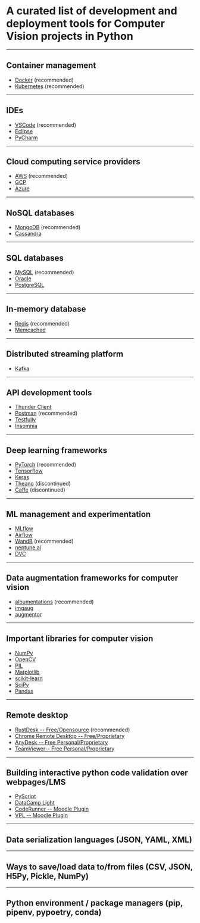 # A curated list of development and deployment tools for Computer Vision projects in Python
---
## Container management
- [Docker](https://www.docker.com) (recommended)
- [Kubernetes](https://kubernetes.io) (recommended)
---
## IDEs
- [VSCode](https://code.visualstudio.com) (recommended)
- [Eclipse](https://www.eclipse.org)
- [PyCharm](https://www.jetbrains.com/pycharm/)
---
## Cloud computing service providers
- [AWS](https://aws.amazon.com) (recommended)
- [GCP](https://cloud.google.com)
- [Azure](https://azure.microsoft.com/)
---
## NoSQL databases
- [MongoDB](https://www.mongodb.com) (recommended)
- [Cassandra](https://cassandra.apache.org/)
---
## SQL databases
- [MySQL](https://www.mysql.com) (recommended)
- [Oracle](https://www.oracle.com/database/)
- [PostgreSQL](https://www.postgresql.org)
---
## In-memory database
- [Redis](https://redis.io) (recommended)
- [Memcached](https://memcached.org)
---
## Distributed streaming platform
- [Kafka](https://kafka.apache.org)
---
## API development tools
- [Thunder Client](https://www.thunderclient.com)
- [Postman](https://www.postman.com) (recommended)
- [Testfully](https://testfully.io)
- [Insomnia](https://insomnia.rest)
---
## Deep learning frameworks
- [PyTorch](https://pytorch.org) (recommended)
- [Tensorflow](https://www.tensorflow.org)
- [Keras](https://keras.io)
- [Theano](https://github.com/Theano/Theano) (discontinued)
- [Caffe](https://caffe.berkeleyvision.org) (discontinued)
---
## ML management and experimentation
- [MLflow](https://mlflow.org)
- [Airflow](https://airflow.apache.org)
- [WandB](https://wandb.ai) (recommended)
- [neptune.ai](https://neptune.ai)
- [DVC](https://dvc.org)
--- 
## Data augmentation frameworks for computer vision
- [albumentations](https://albumentations.ai) (recommended)
- [imgaug](https://imgaug.readthedocs.io/en/latest/)
- [augmentor](https://augmentor.readthedocs.io/en/master/)
---
## Important libraries for computer vision
- [NumPy](https://numpy.org)
- [OpenCV](https://opencv.org)
- [PIL](https://pillow.readthedocs.io/)
- [Matplotlib](https://matplotlib.org)
- [scikit-learn](https://scikit-learn.org/)
- [SciPy](https://scipy.org)
- [Pandas](https://pandas.pydata.org)
---
## Remote desktop
- [RustDesk -- Free/Opensource](https://rustdesk.com) (recommended)
- [Chrome Remote Desktop -- Free/Proprietary](https://remotedesktop.google.com)
- [AnyDesk -- Free Personal/Proprietary](https://anydesk.com/)
- [TeamViewer-- Free Personal/Proprietary](https://www.teamviewer.com/)
---
## Building interactive python code validation over webpages/LMS
- [PyScript](https://github.com/pyscript/pyscript)
- [DataCamp Light](https://github.com/datacamp/datacamp-light)
- [CodeRunner -- Moodle Plugin](https://coderunner.org.nz)
- [VPL -- Moodle Plugin](https://vpl.dis.ulpgc.es)
---
## Data serialization languages (JSON, YAML, XML)
---
## Ways to save/load data to/from files (CSV, JSON, H5Py, Pickle, NumPy)
---
## Python environment / package managers (pip, pipenv, pypoetry, conda)

